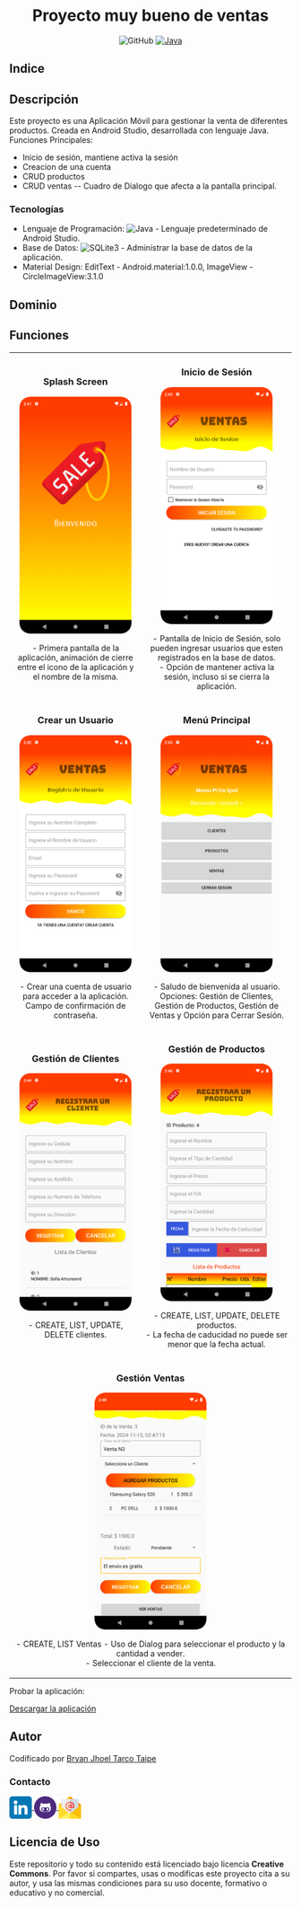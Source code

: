 <div align="center">
  <h1 align="center">Proyecto muy bueno de ventas</h1>
</div>

<div align="center">
  
  ![GitHub](https://img.shields.io/github/last-commit/bnphony/Ventas-AS)
  [![Java](https://img.shields.io/badge/Code-Java-blue)](https://www.java.com/es/)
</div>

## Indice

## Descripción
Este proyecto es una Aplicación Móvil para gestionar la venta de diferentes productos. Creada en Android Studio, desarrollada con lenguaje Java.
Funciones Principales:
 - Inicio de sesión, mantiene activa la sesión
 - Creacion de una cuenta
 - CRUD productos
 - CRUD ventas
 	-- Cuadro de Dialogo que afecta a la pantalla principal.
### Tecnologías
- Lenguaje de Programación: ![Java](https://www.java.com/es/) - Lenguaje predeterminado de Android Studio.
- Base de Datos: ![SQLite3](https://developer.android.com/tools/sqlite3?hl=es-419) - Administrar la base de datos de la aplicación.
- Material Design: EditText - Android.material:1.0.0, ImageView - CircleImageView:3.1.0
  
## Dominio



## Funciones
<table>
  <tr>
    <td witdh="50%">
      <h3 align="center">Splash Screen</h3>
      <div align="center">
        <img src="./img_ventas/splash_screen.png" width="200" alt="Splash Screen">
        <p>
          - Primera pantalla de la aplicación, animación de cierre entre el icono de la aplicación y el nombre de la misma.
        </p>
      </div>
    </td>
    <td witdh="50%">
      <h3 align="center">Inicio de Sesión</h3>
      <div align="center">
        <img src="./img_ventas/login.png" width="200" alt="Splash Screen">
        <p>
          - Pantalla de Inicio de Sesión, solo pueden ingresar usuarios que esten registrados en la base de datos.<br/>
          - Opción de mantener activa la sesión, incluso si se cierra la aplicación.
        </p>
      </div>
    </td>
  </tr>
  
  <tr>
    <td witdh="50%">
      <h3 align="center">Crear un Usuario</h3>
      <div align="center">
        <img src="./img_ventas/crear_usuario.png" width="200" alt="Splash Screen">
        <p>
          - Crear una cuenta de usuario para acceder a la aplicación. Campo de confirmación de contraseña.
        </p>
      </div>
    </td>
    <td witdh="50%">
      <h3 align="center">Menú Principal</h3>
      <div align="center">
        <img src="./img_ventas/main_menu.png" width="200" alt="Splash Screen">
        <p>
          - Saludo de bienvenida al usuario. Opciones: Gestión de Clientes, Gestión de Productos, Gestión de Ventas y Opción para Cerrar Sesión. 
        </p>
      </div>
    </td>
  </tr>

  
  <tr>
    <td witdh="50%">
      <h3 align="center">Gestión de Clientes</h3>
      <div align="center">
        <img src="./img_ventas/create_client.png" width="200" alt="Splash Screen">
        <p>
          - CREATE, LIST, UPDATE, DELETE clientes.
        </p>
      </div>
    </td>
    <td witdh="50%">
      <h3 align="center">Gestión de Productos</h3>
      <div align="center">
        <img src="./img_ventas/create_product.png" width="200" alt="Splash Screen">
        <p>
          - CREATE, LIST, UPDATE, DELETE productos. </br>
        - La fecha de caducidad no puede ser menor que la fecha actual. 
        </p>
      </div>
    </td>
  </tr>

  <tr>
    <td witdh="100%" colspan="2">
      <h3 align="center">Gestión Ventas</h3>
      <div align="center">
        <img src="./img_ventas/create_sale.png" width="200" alt="Splash Screen">
        <p>
          - CREATE, LIST Ventas
          - Uso de Dialog para seleccionar el producto y la cantidad a vender.<br/>
          - Seleccionar el cliente de la venta.
        </p>
      </div>
    </td>
    
  </tr>
</table>
<p>Probar la aplicación: </p>

[Descargar la aplicación](https://github.com/bnphony/Ventas-AS/tree/master/img_ventas/app.apk)



## Autor
Codificado por [Bryan Jhoel Tarco Taipe](https://github.com/bnphony)

### Contacto
<a href="https://www.linkedin.com/in/bryan-tarco01" rel="noopener noreferrer" target="_blank">
  <img align="center" src="https://github.com/bnphony/Portafolio/blob/deployed/static/img/linkedin_icon.png" alt="LinkedIn" height="40" width="40" />
</a>
<a href="https://github.com/bnphony" rel="noopener noreferrer" target="blank">
  <img align="center" src="https://github.com/bnphony/Portafolio/blob/deployed/static/img/github_icon.png" alt="GitHub" height="40" width="40" />
</a>
<a href="mailto: bryan.tarco01@gmail.com" target="_blank">
  <img align="center" src="https://github.com/bnphony/Portafolio/blob/deployed/static/img/email_icon.png" alt="Email" height="40" width="40" />
</a>



## Licencia de Uso
Este repositorio y todo su contenido está licenciado bajo licencia **Creative Commons**. Por favor si compartes, usas o modificas este proyecto cita a su
autor, y usa las mismas condiciones para su uso docente, formativo o educativo y no comercial.

